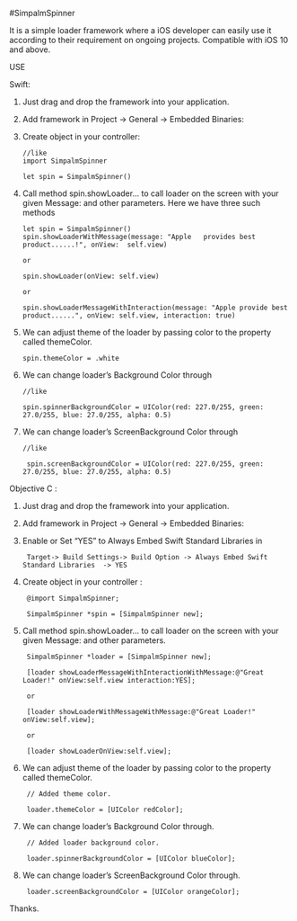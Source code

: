 #SimpalmSpinner

It is a simple loader framework where a iOS developer can easily use it according to their requirement on ongoing projects. Compatible with iOS 10 and above.

USE

Swift: 

1.	Just drag and drop the framework into your application.

2.	Add framework in Project -> General -> Embedded Binaries:

3.	Create object in your controller:
      
		//like
		import SimpalmSpinner
			
		let spin = SimpalmSpinner()

4.	Call method spin.showLoader... to call loader on the screen with your given Message: and other parameters. Here we have three such       methods

    	let spin = SimpalmSpinner()
		spin.showLoaderWithMessage(message: "Apple   provides best product......!", onView:  self.view)

    	or

    	spin.showLoader(onView: self.view)

    	or

    	spin.showLoaderMessageWithInteraction(message: "Apple provide best product......", onView: self.view, interaction: true)

5.	We can adjust theme of the loader by passing color to the property called themeColor. 

    	spin.themeColor = .white

6.	We can change loader’s Background Color through

    	//like
		 
     	spin.spinnerBackgroundColor = UIColor(red: 227.0/255, green: 27.0/255, blue: 27.0/255, alpha: 0.5)

7. We can change loader’s ScreenBackground Color through

	   //like
		
		spin.screenBackgroundColor = UIColor(red: 227.0/255, green: 27.0/255, blue: 27.0/255, alpha: 0.5)


Objective C :

1. Just drag and drop the framework into your application.
   
2. Add framework in Project -> General -> Embedded Binaries:

3. Enable or Set “YES” to Always Embed Swift Standard Libraries  in  

		Target-> Build Settings-> Build Option -> Always Embed Swift Standard Libraries  -> YES
  

4. Create object in your controller :

		@import SimpalmSpinner;

		SimpalmSpinner *spin = [SimpalmSpinner new];

5. Call method spin.showLoader... to call loader on the screen with your given Message: and other parameters.


		SimpalmSpinner *loader = [SimpalmSpinner new];
    
		[loader showLoaderMessageWithInteractionWithMessage:@"Great Loader!" onView:self.view interaction:YES];

		or

		[loader showLoaderWithMessageWithMessage:@"Great Loader!" onView:self.view];

		or

		[loader showLoaderOnView:self.view];

6. We can adjust theme of the loader by passing color to the property called themeColor.
 
		// Added theme color.
    
		loader.themeColor = [UIColor redColor];


7.	We can change loader’s Background Color through.

		 // Added loader background color.

		 loader.spinnerBackgroundColor = [UIColor blueColor];

8.  We can change loader’s ScreenBackground Color through.

		 loader.screenBackgroundColor = [UIColor orangeColor];

Thanks.

